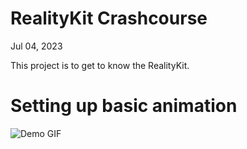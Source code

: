 # RealityKit Crashcourse
Jul 04, 2023

This project is to get to know the RealityKit.

# Setting up basic animation
![Demo GIF](./3d_animation.gif)

